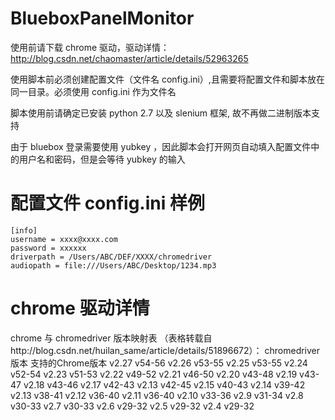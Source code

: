 # BlueboxPanelMonitor
使用前请下载 chrome 驱动，驱动详情：http://blog.csdn.net/chaomaster/article/details/52963265 

使用脚本前必须创建配置文件（文件名 config.ini）,且需要将配置文件和脚本放在同一目录。必须使用 config.ini 作为文件名 

脚本使用前请确定已安装 python 2.7 以及 slenium 框架, 故不再做二进制版本支持

由于 bluebox 登录需要使用 yubkey ，因此脚本会打开网页自动填入配置文件中的用户名和密码，但是会等待 yubkey 的输入

# 配置文件 config.ini 样例
```
[info]
username = xxxx@xxxx.com
password = xxxxxx
driverpath = /Users/ABC/DEF/XXXX/chromedriver
audiopath = file:///Users/ABC/Desktop/1234.mp3
```
# chrome 驱动详情
chrome 与 chromedriver 版本映射表  （表格转载自http://blog.csdn.net/huilan_same/article/details/51896672）：
chromedriver版本	支持的Chrome版本
v2.27	            v54-56
v2.26	            v53-55
v2.25	            v53-55
v2.24	            v52-54
v2.23	            v51-53
v2.22	            v49-52
v2.21	            v46-50
v2.20	            v43-48
v2.19	            v43-47
v2.18	            v43-46
v2.17	            v42-43
v2.13	            v42-45
v2.15	            v40-43
v2.14	            v39-42
v2.13	            v38-41
v2.12	            v36-40
v2.11	            v36-40
v2.10	            v33-36
v2.9	            v31-34
v2.8	            v30-33
v2.7	            v30-33
v2.6	            v29-32
v2.5	            v29-32
v2.4	            v29-32
